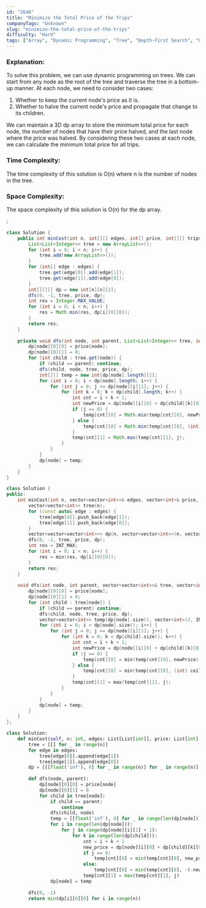 ```yaml
---
id: "2646"
title: "Minimize the Total Price of the Trips"
companyTags: "Unknown"
slug: "minimize-the-total-price-of-the-trips"
difficulty: "Hard"
tags: ["Array", "Dynamic Programming", "Tree", "Depth-First Search", "Graph"]
---
```


### Explanation:
To solve this problem, we can use dynamic programming on trees. We can start from any node as the root of the tree and traverse the tree in a bottom-up manner. At each node, we need to consider two cases:
1. Whether to keep the current node's price as it is.
2. Whether to halve the current node's price and propagate that change to its children.

We can maintain a 3D dp array to store the minimum total price for each node, the number of nodes that have their price halved, and the last node where the price was halved. By considering these two cases at each node, we can calculate the minimum total price for all trips.

### Time Complexity:
The time complexity of this solution is O(n) where n is the number of nodes in the tree.

### Space Complexity:
The space complexity of this solution is O(n) for the dp array.

:

```java
class Solution {
    public int minCost(int n, int[][] edges, int[] price, int[][] trips) {
        List<List<Integer>> tree = new ArrayList<>();
        for (int i = 0; i < n; i++) {
            tree.add(new ArrayList<>());
        }
        for (int[] edge : edges) {
            tree.get(edge[0]).add(edge[1]);
            tree.get(edge[1]).add(edge[0]);
        }
        int[][][] dp = new int[n][n][2];
        dfs(0, -1, tree, price, dp);
        int res = Integer.MAX_VALUE;
        for (int i = 0; i < n; i++) {
            res = Math.min(res, dp[i][0][0]);
        }
        return res;
    }
    
    private void dfs(int node, int parent, List<List<Integer>> tree, int[] price, int[][][] dp) {
        dp[node][0][0] = price[node];
        dp[node][0][1] = 0;
        for (int child : tree.get(node)) {
            if (child == parent) continue;
            dfs(child, node, tree, price, dp);
            int[][] temp = new int[dp[node].length][2];
            for (int i = 0; i < dp[node].length; i++) {
                for (int j = 0; j <= dp[node][i][1]; j++) {
                    for (int k = 0; k < dp[child].length; k++) {
                        int cnt = i + k + 1;
                        int newPrice = dp[node][i][0] + dp[child][k][0];
                        if (j == 0) {
                            temp[cnt][0] = Math.min(temp[cnt][0], newPrice);
                        } else {
                            temp[cnt][0] = Math.min(temp[cnt][0], (int) Math.ceil(newPrice / 2.0));
                        }
                        temp[cnt][1] = Math.max(temp[cnt][1], j);
                    }
                }
            }
            dp[node] = temp;
        }
    }
}
```

```cpp
class Solution {
public:
    int minCost(int n, vector<vector<int>>& edges, vector<int>& price, vector<vector<int>>& trips) {
        vector<vector<int>> tree(n);
        for (const auto& edge : edges) {
            tree[edge[0]].push_back(edge[1]);
            tree[edge[1]].push_back(edge[0]);
        }
        vector<vector<vector<int>>> dp(n, vector<vector<int>>(n, vector<int>(2, INT_MAX)));
        dfs(0, -1, tree, price, dp);
        int res = INT_MAX;
        for (int i = 0; i < n; i++) {
            res = min(res, dp[i][0][0]);
        }
        return res;
    }
    
    void dfs(int node, int parent, vector<vector<int>>& tree, vector<int>& price, vector<vector<vector<int>>>& dp) {
        dp[node][0][0] = price[node];
        dp[node][0][1] = 0;
        for (int child : tree[node]) {
            if (child == parent) continue;
            dfs(child, node, tree, price, dp);
            vector<vector<int>> temp(dp[node].size(), vector<int>(2, INT_MAX));
            for (int i = 0; i < dp[node].size(); i++) {
                for (int j = 0; j <= dp[node][i][1]; j++) {
                    for (int k = 0; k < dp[child].size(); k++) {
                        int cnt = i + k + 1;
                        int newPrice = dp[node][i][0] + dp[child][k][0];
                        if (j == 0) {
                            temp[cnt][0] = min(temp[cnt][0], newPrice);
                        } else {
                            temp[cnt][0] = min(temp[cnt][0], (int) ceil(newPrice / 2.0));
                        }
                        temp[cnt][1] = max(temp[cnt][1], j);
                    }
                }
            }
            dp[node] = temp;
        }
    }
};
```

```python
class Solution:
    def minCost(self, n: int, edges: List[List[int]], price: List[int], trips: List[List[int]) -> int:
        tree = [[] for _ in range(n)]
        for edge in edges:
            tree[edge[0]].append(edge[1])
            tree[edge[1]].append(edge[0])
        dp = [[[float('inf'), 0] for _ in range(n)] for _ in range(n)]
        
        def dfs(node, parent):
            dp[node][0][0] = price[node]
            dp[node][0][1] = 0
            for child in tree[node]:
                if child == parent:
                    continue
                dfs(child, node)
                temp = [[float('inf'), 0] for _ in range(len(dp[node]))]
                for i in range(len(dp[node])):
                    for j in range(dp[node][i][1] + 1):
                        for k in range(len(dp[child])):
                            cnt = i + k + 1
                            new_price = dp[node][i][0] + dp[child][k][0]
                            if j == 0:
                                temp[cnt][0] = min(temp[cnt][0], new_price)
                            else:
                                temp[cnt][0] = min(temp[cnt][0], -(-new_price // 2))  # Ceiling division
                            temp[cnt][1] = max(temp[cnt][1], j)
                dp[node] = temp
        
        dfs(0, -1)
        return min(dp[i][0][0] for i in range(n))
```